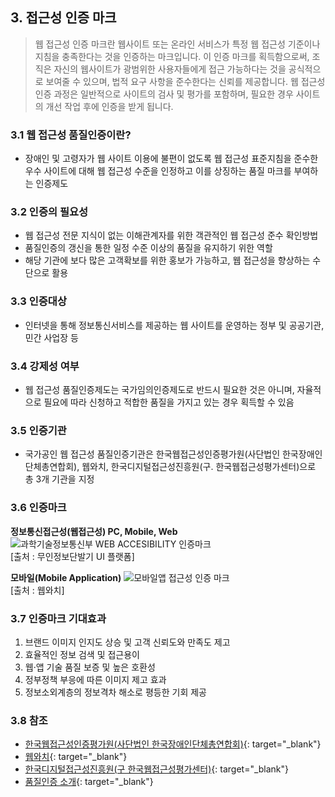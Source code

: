 ## 3. 접근성 인증 마크
>웹 접근성 인증 마크란 웹사이트 또는 온라인 서비스가 특정 웹 접근성 기준이나 지침을 충족한다는 것을 인증하는 마크입니다. 이 인증 마크를 획득함으로써, 조직은 자신의 웹사이트가 광범위한 사용자들에게 접근 가능하다는 것을 공식적으로 보여줄 수 있으며, 법적 요구 사항을 준수한다는 신뢰를 제공합니다. 웹 접근성 인증 과정은 일반적으로 사이트의 검사 및 평가를 포함하며, 필요한 경우 사이트의 개선 작업 후에 인증을 받게 됩니다.

### 3.1 웹 접근성 품질인증이란?
- 장애인 및 고령자가 웹 사이트 이용에 불편이 없도록 웹 접근성 표준지침을 준수한 우수 사이트에 대해 웹 접근성 수준을 인정하고 이를 상징하는 품질 마크를 부여하는 인증제도

### 3.2 인증의 필요성
- 웹 접근성 전문 지식이 없는 이해관계자를 위한 객관적인 웹 접근성 준수 확인방법
- 품질인증의 갱신을 통한 일정 수준 이상의 품질을 유지하기 위한 역할
- 해당 기관에 보다 많은 고객확보를 위한 홍보가 가능하고, 웹 접근성을 향상하는 수단으로 활용

### 3.3 인증대상
- 인터넷을 통해 정보통신서비스를 제공하는 웹 사이트를 운영하는 정부 및 공공기관, 민간 사업장 등

### 3.4 강제성 여부
- 웹 접근성 품질인증제도는 국가임의인증제도로 반드시 필요한 것은 아니며, 자율적으로 필요에 따라 신청하고 적합한 품질을 가지고 있는 경우 획득할 수 있음

### 3.5 인증기관
- 국가공인 웹 접근성 품질인증기관은 한국웹접근성인증평가원(사단법인 한국장애인단체총연합회), 웹와치, 한국디지털접근성진흥원(구. 한국웹접근성평가센터)으로 총 3개 기관을 지정

### 3.6 인증마크
**정보통신접근성(웹접근성) PC, Mobile, Web**
<img src="https://www.kioskui.or.kr/cmsh/kioskui.or.kr/images/content/img_wa_auth02.png" alt="과학기술정보통신부 WEB ACCESIBILITY 인증마크">  
[출처 : 무인정보단발기 UI 플랫폼]

**모바일(Mobile Application)**
<img src="http://www.webwatch.or.kr/static/img/portal/contents/mark1.jpg" alt="모바일앱 접근성 인증 마크">  
[출처 : 웹와치]

### 3.7 인증마크 기대효과
1. 브랜드 이미지 인지도 상승 및 고객 신뢰도와 만족도 제고
2. 효율적인 정보 검색 및 접근용이
3. 웹·앱 기술 품질 보증 및 높은 호환성
4. 정부정책 부응에 따른 이미지 제고 효과
5. 정보소외계층의 정보격차 해소로 평등한 기회 제공

### 3.8 참조
- [한국웹접근성인증평가원(사단법인 한국장애인단체총연합회)](https://www.wa.or.kr/){: target="_blank"}    
- [웹와치](http://www.webwatch.or.kr/){: target="_blank"}    
- [한국디지털접근성진흥원(구 한국웹접근성평가센터)](http://www.kdaa.or.kr/){: target="_blank"}    
- [품질인증 소개](https://www.kioskui.or.kr/index.do?menu_id=00001016&servletPath=%2Findex.do){: target="_blank"}    

